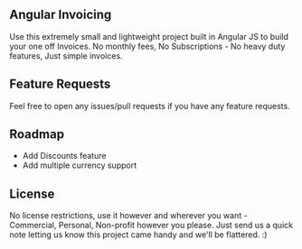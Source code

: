 ## Angular Invoicing

Use this extremely small and lightweight project built in Angular JS to build your one off Invoices. No monthly fees, No Subscriptions - No heavy duty features, Just simple invoices.

## Feature Requests

Feel free to open any issues/pull requests if you have any feature requests.

## Roadmap

* Add Discounts feature
* Add multiple currency support


## License

No license restrictions, use it however and wherever you want - Commercial, Personal, Non-profit however you please. Just send us a quick note letting us know this project came handy and we'll be flattered. :)
